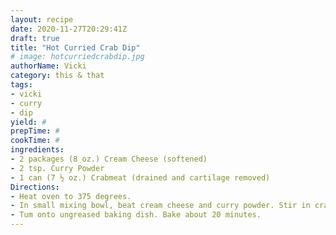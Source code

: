 ```yaml
--- 
layout: recipe 
date: 2020-11-27T20:29:41Z 
draft: true 
title: "Hot Curried Crab Dip" 
# image: hotcurriedcrabdip.jpg 
authorName: Vicki 
category: this & that 
tags: 
- vicki 
- curry 
- dip 
yield: # 
prepTime: # 
cookTime: # 
ingredients: 
- 2 packages (8 oz.) Cream Cheese (softened) 
- 2 tsp. Curry Powder 
- 1 can (7 ½ oz.) Crabmeat (drained and cartilage removed) 
Directions: 
- Heat oven to 375 degrees. 
- In small mixing bowl, beat cream cheese and curry powder. Stir in crabmeat. 
- Tum onto ungreased baking dish. Bake about 20 minutes. 
---
```

